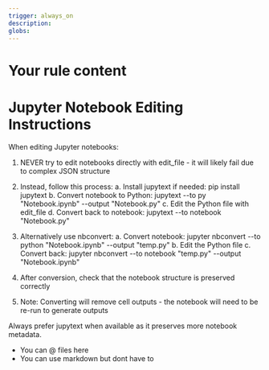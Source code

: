 ```yaml
---
trigger: always_on
description: 
globs: 
---
```


# Your rule content
# Jupyter Notebook Editing Instructions

When editing Jupyter notebooks:

1. NEVER try to edit notebooks directly with edit_file - it will likely fail due to complex JSON structure

2. Instead, follow this process:
   a. Install jupytext if needed: pip install jupytext
   b. Convert notebook to Python: jupytext --to py "Notebook.ipynb" --output "Notebook.py"
   c. Edit the Python file with edit_file
   d. Convert back to notebook: jupytext --to notebook "Notebook.py"
   
3. Alternatively use nbconvert:
   a. Convert notebook: jupyter nbconvert --to python "Notebook.ipynb" --output "temp.py"
   b. Edit the Python file
   c. Convert back: jupyter nbconvert --to notebook "temp.py" --output "Notebook.ipynb"
   
4. After conversion, check that the notebook structure is preserved correctly

5. Note: Converting will remove cell outputs - the notebook will need to be re-run to generate outputs

Always prefer jupytext when available as it preserves more notebook metadata.
- You can @ files here
- You can use markdown but dont have to
